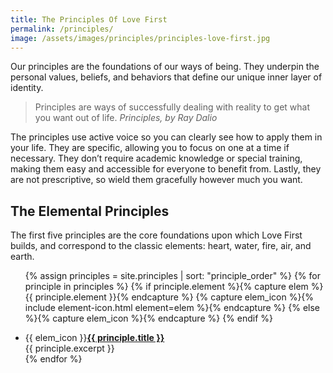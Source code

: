 ```yaml
---
title: The Principles Of Love First
permalink: /principles/
image: /assets/images/principles/principles-love-first.jpg
---
```


Our principles are the foundations of our ways of being. They underpin the personal values, beliefs, and behaviors that define our unique inner layer of identity.


> Principles are ways of successfully dealing with reality to get what you want out of life.
<cite><em>Principles</em>, by Ray Dalio</cite>

The principles use active voice so you can clearly see how to apply them in your life. They are specific, allowing you to focus on one at a time if necessary. They don’t require academic knowledge or special training, making them easy and accessible for everyone to benefit from. Lastly, they are not prescriptive, so wield them gracefully however much you want.

## The Elemental Principles
The first five principles are the core foundations upon which Love First builds, and correspond to the classic elements: heart, water, fire, air, and earth.



<ul class="principles-list">

{% assign principles = site.principles | sort: "principle_order" %}
{% for principle in principles %}
  {% if principle.element %}{% capture elem %}{{ principle.element }}{% endcapture %}
  {% capture elem_icon %}{% include element-icon.html element=elem %}{% endcapture %}
  {% else %}{% capture elem_icon %}{% endcapture %}
  {% endif %}
<li>{{ elem_icon }}<a href="{{ principle.url }}"><strong>{{ principle.title }}</strong></a><br/>
  {{ principle.excerpt }}</li>
{% endfor %}

</ul>
